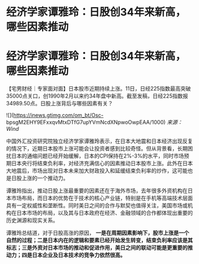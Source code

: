 # 经济学家谭雅玲：日股创34年来新高，哪些因素推动

# 经济学家谭雅玲：日股创34年来新高，哪些因素推动

【宅男财经｜专家面对面】日本股市近期持续上涨。11日，日经225指数最高突破35000点关口，创1990年2月以来约34年盘中新高。截至发稿，日经225指数报34989.50点。日股上涨背后与哪些因素有关？

![](https://inews.gtimg.com/om_bt/Osc-
bpsgM2EHY9EFxxqvMtxDTfG7upYVmNcdXNpwoOwpEAA/1000) _来源：Wind_

中国外汇投资研究院独立经济学家谭雅玲表示，在日本大地震和日本经济出现反复的情况下，近期日本股市上涨可能会让投资者感到比较奇怪。但从背景看，长期困扰日本的通缩问题已经开始缓解，日本的CPI保持在2%-3%的水平，同时市场预期日本央行将结束负利率，对经济充满信心的因素推动日本股市上涨。此外在日本大地震后，市场出现对日本未来加大财政投入和延缓结束负利率的炒作，这可能也是日股上涨的一个推动力。

谭雅玲指出，推动日股上涨最重要的因素还在于海外市场，去年很多外资机构在日本市场布局，而日本的优势在于技术的核心产业链，特别是在手机等高端技术层面具有一定权威性和垄断性。同时美日之间的合作与默契也值得关注，美国市场或机构在日本市场的布局，以及其与日本政府在经济、金融领域的合作都体现出重要的历史渊源和现实关系。

谭雅玲总结道，对于日股高涨的原因，
**一是在周期因素影响下，股市上涨是一个自然的过程；二是日本内在的逻辑和要素已经开始发生转变，结束负利率应该是其标志；三是外资对日本市场的推动和促进作用，美日之间的联动可能是更重要的推动力；四是日本企业及日本技术的竞争力依然很高。**

